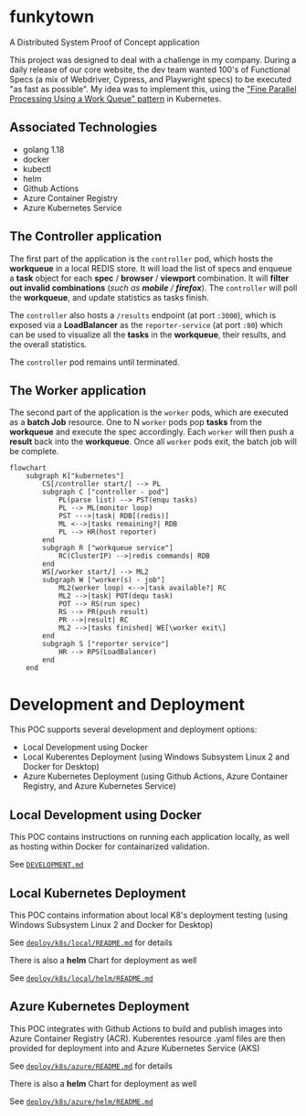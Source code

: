 # funkytown
A Distributed System Proof of Concept application

This project was designed to deal with a challenge in my company.  During a daily release of our core website, the dev team wanted 100's of Functional Specs (a mix of Webdriver, Cypress, and Playwright specs) to be executed "as fast as possible".  My idea was to implement this, using the ["Fine Parallel Processing Using a Work Queue" pattern](https://kubernetes.io/docs/tasks/job/fine-parallel-processing-work-queue/) in Kubernetes.

## Associated Technologies
- golang 1.18
- docker
- kubectl
- helm
- Github Actions
- Azure Container Registry
- Azure Kubernetes Service

## The **Controller** application
The first part of the application is the `controller` pod, which hosts the **workqueue** in a local REDIS store.  It will load the list of specs and enqueue a **task** object for each **spec** / **browser** / **viewport** combination.  It will **filter out invalid combinations** (_such as **mobile** / **firefox**_). The `controller` will poll the **workqueue**, and update statistics as tasks finish.

The `controller` also hosts a `/results` endpoint (at port `:3000`), which is exposed via a **LoadBalancer** as the `reporter-service` (at port `:80`) which can be used to visualize all the **tasks** in the **workqueue**, their results, and the overall statistics.

The `controller` pod remains until terminated.

## The **Worker** application
The second part of the application is the `worker` pods, which are executed as a **batch Job** resource.  One to N `worker` pods pop **tasks** from the **workqueue** and execute the spec accordingly.  Each `worker` will then push a **result** back into the **workqueue**.  Once all `worker` pods exit, the batch job will be complete.


```mermaid
flowchart
    subgraph K["kubernetes"]
        CS[/controller start/] --> PL
        subgraph C ["controller - pod"]
            PL(parse list) --> PST(enqu tasks)
            PL --> ML(monitor loop)
            PST --->|task| RDB[(redis)]
            ML <-->|tasks remaining?| RDB
            PL --> HR(host reporter)
        end
        subgraph R ["workqueue service"]
            RC(ClusterIP) -->|redis commands| RDB
        end
        WS[/worker start/] --> ML2
        subgraph W ["worker(s) - job"]
            ML2(worker loop) <-->|task available?| RC
            ML2 -->|task| POT(dequ task)
            POT --> RS(run spec)
            RS --> PR(push result)
            PR -->|result| RC
            ML2 -->|tasks finished| WE[\worker exit\]
        end
        subgraph S ["reporter service"]
            HR --> RPS(LoadBalancer)
        end
    end
```

# Development and Deployment
This POC supports several development and deployment options:
- Local Development using Docker
- Local Kuberentes Deployment (using Windows Subsystem Linux 2 and Docker for Desktop)
- Azure Kubernetes Deployment (using Github Actions, Azure Container Registry, and Azure Kubernetes Service)

## Local Development using Docker
This POC contains instructions on running each application locally, as well as hosting within Docker for containarized validation.

See [`DEVELOPMENT.md`](DEVELOPMENT.md)

## Local Kubernetes Deployment
This POC contains information about local K8's deployment testing (using Windows Subsystem Linux 2 and Docker for Desktop)

See [`deploy/k8s/local/README.md`](deploy/k8s/local/README.md) for details

There is also a **helm** Chart for deployment as well

See [`deploy/k8s/local/helm/README.md`](deploy/k8s/local/helm/README.md)

## Azure Kubernetes Deployment
This POC integrates with Github Actions to build and publish images into Azure Container Registry (ACR).  Kuberentes resource .yaml files are then provided for deployment into and Azure Kubernetes Service (AKS)

See [`deploy/k8s/azure/README.md`](deploy/k8s/azure/README.md) for details

There is also a **helm** Chart for deployment as well

See [`deploy/k8s/azure/helm/README.md`](deploy/k8s/azure/helm/README.md)
